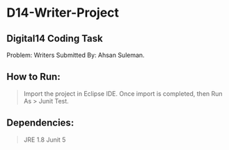 # D14-Writer-Project

Digital14 Coding Task
---------------------
Problem: Writers
Submitted By: Ahsan Suleman.


How to Run:
------------

>Import the project in Eclipse IDE.
>Once import is completed, then Run As > Junit Test.


Dependencies:
--------------
>JRE 1.8
>Junit 5
